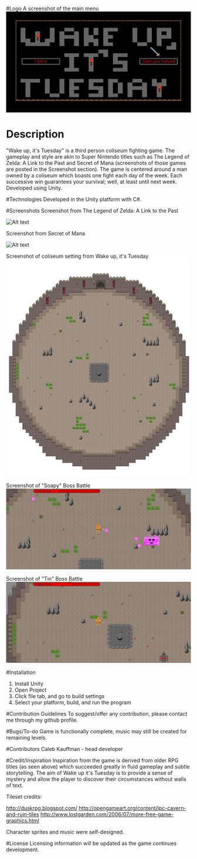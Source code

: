 #Logo
A screenshot of the main menu
![Alt text](https://raw.githubusercontent.com/TemporalAlpaca/GUI/master/WakeUpTitle.PNG "Logo")

# Description
"Wake up, it's Tuesday" is a third person coliseum fighting game. The gameplay and style are akin to Super Nintendo titles such as The Legend of Zelda: A Link to the Past and Secret of Mana (screenshots of those games are posted in the Screenshot section). The game is centered around a man owned by a coliseum which boasts one fight each day of the week. Each successive win guarantees your survival; well, at least until next week. Developed using Unity.

#Technologies
Developed in the Unity platform with C#.

#Screenshots
Screenshot from The Legend of Zelda: A Link to the Past

![Alt text](http://images.eurogamer.net/2013/articles/1/6/3/9/8/8/1/138661019085.jpg "The Legend of Zelda: A Link to the Past")

Screenshot from Secret of Mana

![Alt text](http://gamefabrique.com/storage/screenshots/snes/secret-of-mana-04.png "Secret of Mana")

Screenshot of coliseum setting from Wake up, it's Tuesday
![Alt text](https://raw.githubusercontent.com/TemporalAlpaca/GUI/master/Coliseum.png "Wake up, it's Tuesday")

Screenshot of "Soapy" Boss Battle
![Alt text](https://raw.githubusercontent.com/TemporalAlpaca/GUI/master/Soapy.png "Soapy")

Screenshot of "Tin" Boss Battle
![Alt text](https://raw.githubusercontent.com/TemporalAlpaca/GUI/master/Robot.png "Tin")

#Installation
1. Install Unity
2. Open Project
3. Click file tab, and go to build settings
4. Select your platform, build, and run the program

#Contribution Guidelines
To suggest/offer any contribution, please contact me through my github profile.

#Bugs/To-do
Game is functionally complete, music may still be created for remaining levels.

#Contributors
Caleb Kauffman - head developer

#Credit/Inspiration
Inspiration from the game is derived from older RPG titles (as seen above) which succeeded greatly in fluid gameplay and subtle storytelling. The aim of Wake up it's Tuesday is to provide a sense of mystery and allow the player to discover their circumstances without walls of text.

Tileset credits:

http://duskrpg.blogspot.com/
http://opengameart.org/content/lpc-cavern-and-ruin-tiles
http://www.lostgarden.com/2006/07/more-free-game-graphics.html

Character sprites and music were self-designed.

#License
Licensing information will be updated as the game continues development.
